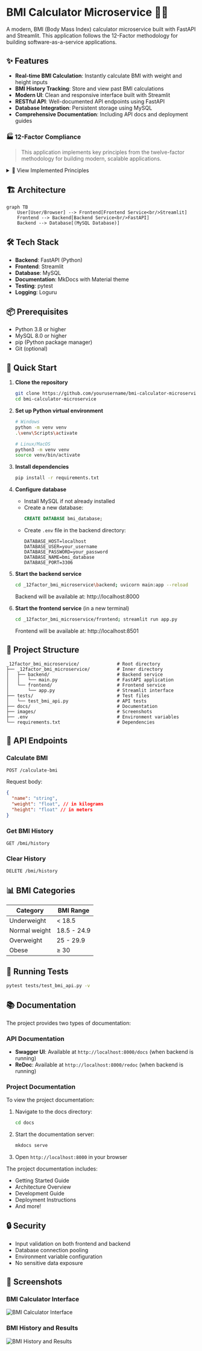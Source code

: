 # BMI Calculator Microservice 🏋️‍♂️

A modern, BMI (Body Mass Index) calculator microservice built with FastAPI and Streamlit. This application follows the 12-Factor methodology for building software-as-a-service applications.

## ✨ Features

- **Real-time BMI Calculation**: Instantly calculate BMI with weight and height inputs
- **BMI History Tracking**: Store and view past BMI calculations
- **Modern UI**: Clean and responsive interface built with Streamlit
- **RESTful API**: Well-documented API endpoints using FastAPI
- **Database Integration**: Persistent storage using MySQL
- **Comprehensive Documentation**: Including API docs and deployment guides

### 🏭 12-Factor Compliance

> This application implements key principles from the twelve-factor methodology for building modern, scalable applications.

<details>
<summary>💫 View Implemented Principles</summary>

#### 1️⃣ **Codebase**

- Single codebase tracked in version control
- Enhanced with pre-commit hooks for code quality

#### 2️⃣ **Dependencies**

- Explicitly declared in requirements.txt
- Isolated in virtual environment

#### 3️⃣ **Config**

- Environment variables stored in .env
- Virtual environment setup for isolation

#### 4️⃣ **Backing Services**

- MySQL database treated as attached resource
- Clean separation of database configuration

#### 5️⃣ **Processes**

- Stateless application processes
- Clean separation of concerns

#### 6️⃣ **Port Binding**

- Services exported via port binding
- Backend and frontend on separate ports

#### 7️⃣ **Concurrency**

- Implemented using asyncio
- Scalable process model

#### 8️⃣ **Disposability**

- Fast startup and graceful shutdown
- Implemented using lifecycle event context managers

#### 9️⃣ **Logs**

- Implemented using Loguru
- Treated as event streams

</details>

## 🏗️ Architecture

```mermaid
graph TB
    User[User/Browser] --> Frontend[Frontend Service<br/>Streamlit]
    Frontend --> Backend[Backend Service<br/>FastAPI]
    Backend --> Database[(MySQL Database)]
```

## 🛠️ Tech Stack

- **Backend**: FastAPI (Python)
- **Frontend**: Streamlit
- **Database**: MySQL
- **Documentation**: MkDocs with Material theme
- **Testing**: pytest
- **Logging**: Loguru

## 📦 Prerequisites

- Python 3.8 or higher
- MySQL 8.0 or higher
- pip (Python package manager)
- Git (optional)

## 🚀 Quick Start

1. **Clone the repository**

   ```bash
   git clone https://github.com/yourusername/bmi-calculator-microservice.git
   cd bmi-calculator-microservice
   ```

2. **Set up Python virtual environment**

   ```bash
   # Windows
   python -m venv venv
   .\venv\Scripts\activate

   # Linux/MacOS
   python3 -m venv venv
   source venv/bin/activate
   ```

3. **Install dependencies**

   ```bash
   pip install -r requirements.txt
   ```

4. **Configure database**

   - Install MySQL if not already installed
   - Create a new database:
     ```sql
     CREATE DATABASE bmi_database;
     ```
   - Create `.env` file in the backend directory:
     ```env
     DATABASE_HOST=localhost
     DATABASE_USER=your_username
     DATABASE_PASSWORD=your_password
     DATABASE_NAME=bmi_database
     DATABASE_PORT=3306
     ```

5. **Start the backend service**

   ```bash
   cd _12factor_bmi_microservice\backend; uvicorn main:app --reload
   ```

   Backend will be available at: http://localhost:8000

6. **Start the frontend service** (in a new terminal)
   ```bash
   cd _12factor_bmi_microservice/frontend; streamlit run app.py
   ```
   Frontend will be available at: http://localhost:8501

## 📁 Project Structure

```
_12factor_bmi_microservice/              # Root directory
├── _12factor_bmi_microservice/          # Inner directory
│   ├── backend/                         # Backend service
│   │   └── main.py                      # FastAPI application
│   └── frontend/                        # Frontend service
│       └── app.py                       # Streamlit interface
├── tests/                               # Test files
│   └── test_bmi_api.py                  # API tests
├── docs/                                # Documentation
├── images/                              # Screenshots
├── .env                                 # Environment variables
└── requirements.txt                     # Dependencies
```

## 🔌 API Endpoints

### Calculate BMI

```http
POST /calculate-bmi
```

Request body:

```json
{
  "name": "string",
  "weight": "float", // in kilograms
  "height": "float" // in meters
}
```

### Get BMI History

```http
GET /bmi/history
```

### Clear History

```http
DELETE /bmi/history
```

## 📊 BMI Categories

| Category      | BMI Range   |
| ------------- | ----------- |
| Underweight   | < 18.5      |
| Normal weight | 18.5 - 24.9 |
| Overweight    | 25 - 29.9   |
| Obese         | ≥ 30        |

## 🧪 Running Tests

```bash
pytest tests/test_bmi_api.py -v
```

## 📚 Documentation

The project provides two types of documentation:

### API Documentation

- **Swagger UI**: Available at `http://localhost:8000/docs` (when backend is running)
- **ReDoc**: Available at `http://localhost:8000/redoc` (when backend is running)

### Project Documentation

To view the project documentation:

1. Navigate to the docs directory:
   ```bash
   cd docs
   ```
2. Start the documentation server:
   ```bash
   mkdocs serve
   ```
3. Open `http://localhost:8000` in your browser

The project documentation includes:

- Getting Started Guide
- Architecture Overview
- Development Guide
- Deployment Instructions
- And more!

## 🔒 Security

- Input validation on both frontend and backend
- Database connection pooling
- Environment variable configuration
- No sensitive data exposure

## 📸 Screenshots

### BMI Calculator Interface

![BMI Calculator Interface](images/demo_img1.png)

### BMI History and Results

![BMI History and Results](images/demo_img2.png)

